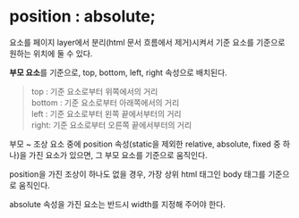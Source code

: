 # position : absolute;

요소를 페이지 layer에서 분리(html 문서 흐름에서 제거)시켜서 기준 요소를 기준으로 원하는 위치에 둘 수 있다.

**부모 요소**를 기준으로, top, bottom, left, right 속성으로 배치된다.

> top : 기준 요소로부터 위쪽에서의 거리  
> bottom : 기준 요소로부터 아래쪽에서의 거리  
> left : 기준 요소로부터 왼쪽 끝에서부터의 거리  
> right: 기준 요소로부터 오른쪽 끝에서부터의 거리

부모 ~ 조상 요소 중에 position 속성(static을 제외한 relative, absolute, fixed 중 하나)을 가진 요소가 있으면, 그 부모 요소를 기준으로 움직인다.

position을 가진 조상이 하나도 없을 경우, 가장 상위 html 태그인 body 태그를 기준으로 움직인다.

absolute 속성을 가진 요소는 반드시 width를 지정해 주어야 한다.
